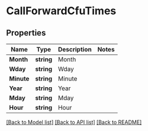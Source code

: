 # CallForwardCfuTimes

## Properties

Name | Type | Description | Notes
------------ | ------------- | ------------- | -------------
**Month** | **string** | Month | 
**Wday** | **string** | Wday | 
**Minute** | **string** | Minute | 
**Year** | **string** | Year | 
**Mday** | **string** | Mday | 
**Hour** | **string** | Hour | 

[[Back to Model list]](../README.md#documentation-for-models) [[Back to API list]](../README.md#documentation-for-api-endpoints) [[Back to README]](../README.md)


